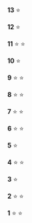 **13** :star:

**12** :star:

**11** :star: :star:

**10** :star: 

**9**  :star: :star:

**8**  :star: :star:

**7**  :star: :star:

**6**  :star: :star:

**5**  :star: 

**4**  :star: :star: 

**3**  :star: 

**2**  :star: :star:

**1**  :star: :star:
